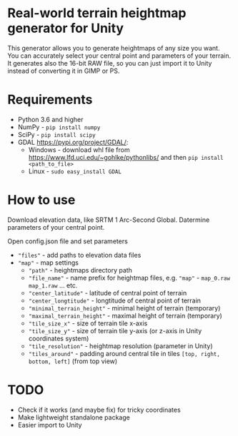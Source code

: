# Real-world terrain heightmap generator for Unity
This generator allows you to generate heightmaps of any size you want.
You can accurately select your central point and parameters of your terrain.
It generates also the 16-bit RAW file, so you can just import it to Unity instead of converting it in GIMP or PS.

# Requirements
* Python 3.6 and higher
* NumPy - `pip install numpy`
* SciPy - `pip install scipy`
* GDAL <https://pypi.org/project/GDAL/>:
  * Windows - download whl file from <https://www.lfd.uci.edu/~gohlke/pythonlibs/> and then `pip install <path_to_file>`
  * Linux - `sudo easy_install GDAL`


# How to use
Download elevation data, like SRTM 1 Arc-Second Global. Datermine parameters of your central point.

Open config.json file and set parameters

* `"files"` - add paths to elevation data files
* `"map"` - map settings
  * `"path"` - heightmaps directory path
  * `"file_name"` - name prefix for heightmap files, e.g. `"map"` - `map_0.raw` `map_1.raw` ... etc.
  * `"center_latitude"` - latitude of central point of terrain 
  * `"center_longtitude"` - longtitude of central point of terrain
  * `"minimal_terrain_height"` - minimal height of terrain (temporary)
  * `"maximal_terrain_height"` - maximal height of terrain (temporary)
  * `"tile_size_x"` - size of terrain tile x-axis
  * `"tile_size_y"` - size of terrain tile y-axis (or z-axis in Unity coordinates system)
  * `"tile_resolution"` - heightmap resolution (parameter in Unity)
  * `"tiles_around"` - padding around central tile in tiles `[top, right, bottom, left]` (from top view)

# TODO
* Check if it works (and maybe fix) for tricky coordinates
* Make lightweight standalone package
* Easier import to Unity
